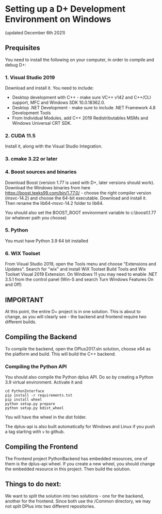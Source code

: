 # Setting up a D+ Development Environment on Windows
(updated December 6th 2021)

## Prequisites
You need to install the following on your computer, in order to compile and debug D+:

### 1. Visual Studio 2019
Download and install it. You need to include:

* Desktop development with C++ - make sure VC++ v142 and C++/CLI support, MFC and Windows SDK 10.0.18362.0.
* Desktop .NET Development - make sure to include .NET Framework 4.8 Development Tools
* From Individual Modules, add C++ 2019 Redistributables MSMs and Windows Universal CRT SDK.

### 2. CUDA 11.5
Install it, along with the Visual Studio Integration.

### 3. cmake 3.22 or later

### 4. Boost sources and binaries
Download Boost (version 1.77 is used with D+, later versions should work). Download the Windows binaries from here https://boost.teeks99.com/bin/1.77.0/ - choose the right compiler version (msvc-14.2) and choose the 64-bit executable. Download and install it. Then rename the lib64-msvc-14.2 folder to lib64.

You should also set the BOOST_ROOT environment variable to c:\boost\1.77 (or whatever path you choose)

### 5. Python
You must have Python 3.9 64 bit installed

### 6. WIX Toolset
From Visual Studio 2019, open the Tools menu and choose "Extensions and Updates". Search for "wix" and install WiX Toolset Build Tools and Wix Toolset Visual 2019 Extension. On Windows 11 you may need to enable .NET 3.5.1 from the control panel (Win-S and search Turn Windows Features On and Off)

## IMPORTANT
At this point, the entire D+ project is in one solution. This is about to change, as you will clearly see - the backend and frontend require two different builds.

## Compiling the Backend
To compile the backend, open the DPlus2017.sln solution, choose x64 as the platform and build. This will build the C++ backend.

### Compiling the Python API
You should also compile the Python dplus API. Do so by creating a Python 3.9 virtual environment. Activate it and

    cd PythonInterface
    pip install -r requirements.txt
    pip install wheel
    python setup.py prepare
    python setup.py bdist_wheel

You will have the wheel in the dist folder.

The dplus-api is also built automatically for Windows and Linux if you push a tag starting with `v` to github.

## Compiling the Frontend
The Frontend project PythonBackend has embedded resources, one of them is the dplus-api wheel. If you create a new wheel, you should change the embedded resource in this project. Then build the solution.

## Things to do next:
We want to split the solution into two solutions - one for the backend, another for the frontend. Since both use the /Common directory, we may not split DPlus into two different repositories.



